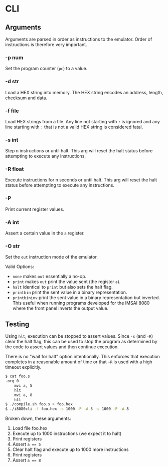 # CLI

## Arguments

Arguments are parsed in order as instructions to the emulator. Order of instructions is therefore very important.

### -p num

Set the program counter (`pc`) to a value.

### -d str

Load a HEX string into memory. The HEX string encodes an address, length, checksum and data.

### -f file

Load HEX strings from a file. Any line not starting with `:` is ignored and any line starting with
`:` that is not a valid HEX string is considered fatal.

### -s int

Step n instructions or until halt. This arg will reset the halt status before attempting to execute any instructions.

### -R float

Execute instructions for n seconds or until halt. This arg will reset the halt status before attempting to execute any instructions.

### -P

Print current register values.

### -A int

Assert a certain value in the `a` register.

### -O str

Set the `out` instruction mode of the emulator.

Valid Options:
 - `none` makes `out` essentially a no-op.
 - `print` makes `out` print the value sent (the register `a`).
 - `halt` identical to `print` but also sets the halt flag.
 - `printbin` print the sent value in a binary representation.
 - `printbininv` print the sent value in a binary representation but inverted. This useful when running programs developed for the IMSAI 8080 where the front panel inverts the output value.


## Testing

Using `hlt`, execution can be stopped to assert values. Since `-s` (and `-R`) clear the halt flag,
this can be used to stop the program as determined by the code to assert values and then continue execution.

There is no "wait for halt" option intentionally. This enforces that execution completes in a reasonable
amount of time or that `-R` is used with a high timeout explicitly.

```sh
$ cat foo.s
.org 0
    mvi a, 5
    hlt
    mvi a, 8
    hlt
$ ./compile.sh foo.s > foo.hex
$ ./i8080cli -f foo.hex -s 1000 -P -A 5 -s 1000 -P -A 8
```

Broken down, these arguments:
1. Load file foo.hex
2. Execute up to 1000 instructions (we expect it to halt)
3. Print registers
4. Assert `a == 5`
5. Clear halt flag and execute up to 1000 more instructions
6. Print registers
7. Assert `a == 8`



